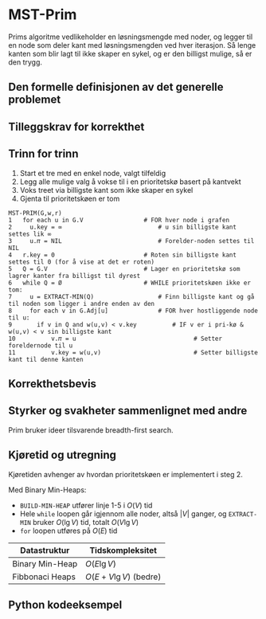 # MST-Prim
<!-- [I6] Forstå MST-Prim -->

<!--
1. Kjenne den formelle definisjonen av det generelle problemet den løser
2. Kjenne til eventuelle tilleggskrav den stiller for å være korrekt
3. Vite hvordan den oppfører seg; kunne utføre algoritmen, trinn for trinn!
4. Forstå korrekthetsbeviset; hvordan og hvorfor virker algoritmen egentlig?
5. Kjenne til eventuelle styrker eller svakheter, sammenlignet med andre
6. Kjenne kjøretidene under ulike omstendigheter, og forstå utregningen
-->

Prims algoritme vedlikeholder en løsningsmengde med noder, og legger til en node som deler kant med løsningsmengden ved hver iterasjon. Så lenge kanten som blir lagt til ikke skaper en sykel, og er den billigst mulige, så er den trygg.

## Den formelle definisjonen av det generelle problemet
<!-- Et problem er relasjonen mellom input og output -->

## Tilleggskrav for korrekthet
<!-- Korrekhet: algoritmer virker, gir det svaret den skal -->
<!-- Eks: Binary search må ha en sortert liste -->

## Trinn for trinn
<!-- Pseudokode med forklaring -->

1. Start et tre med en enkel node, valgt tilfeldig
2. Legg alle mulige valg å vokse til i en prioritetskø basert på kantvekt
3. Voks treet via billigste kant som ikke skaper en sykel
4. Gjenta til prioritetskøen er tom

```pytho
MST-PRIM(G,w,r)
1   for each u in G.V                 # FOR hver node i grafen
2     u.key = ∞                           # u sin billigste kant settes lik ∞
3     u.𝜋 = NIL                           # Forelder-noden settes til NIL
4   r.key = 0                         # Roten sin billigste kant settes til 0 (for å vise at det er roten)
5   Q = G.V                           # Lager en prioritetskø som lagrer kanter fra billigst til dyrest
6   while Q = Ø                       # WHILE prioritetskøen ikke er tom:
7     u = EXTRACT-MIN(Q)                  # Finn billigste kant og gå til noden som ligger i andre enden av den
8     for each v in G.Adj[u]              # FOR hver hostliggende node til u:
9       if v in Q and w(u,v) < v.key          # IF v er i pri-kø & w(u,v) < v sin billigste kant
10          v.𝜋 = u                                 # Setter foreldernode til u
11          v.key = w(u,v)                          # Setter billigste kant til denne kanten
```

## Korrekthetsbevis

## Styrker og svakheter sammenlignet med andre

Prim bruker ideer tilsvarende breadth-first search.

## Kjøretid og utregning
<!-- Under ulike omstendigheter -->

Kjøretiden avhenger av hvordan prioritetskøen er implementert i steg 2.

Med Binary Min-Heaps:

- `BUILD-MIN-HEAP` utfører linje 1-5 i $O(V)$ tid
- Hele `while` loopen går igjennom alle noder, altså $|V|$ ganger, og `EXTRACT-MIN` bruker $O(\lg V)$ tid, totalt $O(V\lg V)$
- `for` loopen utføres på $O(E)$ tid

Datastruktur | Tidskompleksitet
---------|----------
Binary Min-Heap | $O(E\lg V$)
Fibbonaci Heaps | $O(E+V\lg V)$ (bedre)

## Python kodeeksempel
